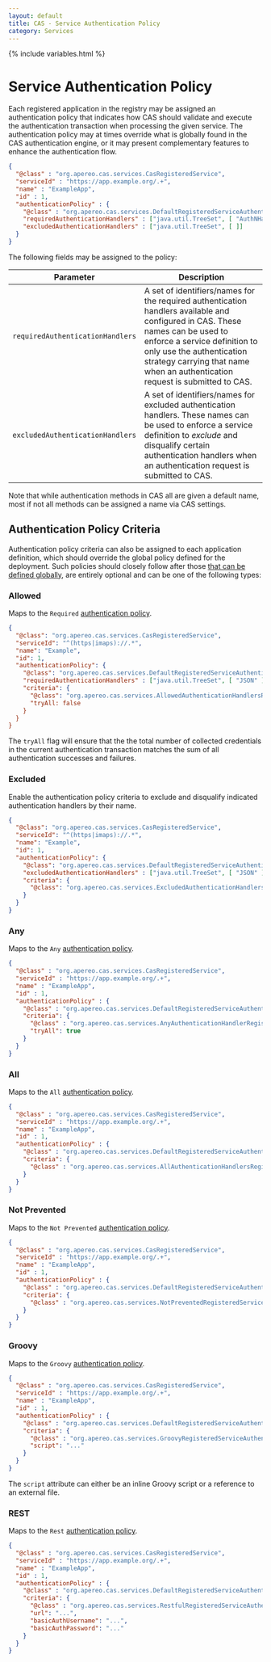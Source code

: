 ```yaml
---
layout: default
title: CAS - Service Authentication Policy
category: Services
---
```


{% include variables.html %}

# Service Authentication Policy

Each registered application in the registry may be assigned an authentication policy that indicates how CAS
should validate and execute the authentication transaction when processing the given service. The authentication policy
may at times override what is globally found in the CAS authentication engine, or it may present complementary features
to enhance the authentication flow.

```json
{
  "@class" : "org.apereo.cas.services.CasRegisteredService",
  "serviceId" : "https://app.example.org/.+",
  "name" : "ExampleApp",
  "id" : 1,
  "authenticationPolicy" : {
    "@class" : "org.apereo.cas.services.DefaultRegisteredServiceAuthenticationPolicy",  
    "requiredAuthenticationHandlers" : ["java.util.TreeSet", [ "AuthNHandlerName" ]],
    "excludedAuthenticationHandlers" : ["java.util.TreeSet", [ ]]
  }
}
```    

The following fields may be assigned to the policy:

| Parameter                        | Description                                                                                                                                                                                                                                                                 |
|----------------------------------|-----------------------------------------------------------------------------------------------------------------------------------------------------------------------------------------------------------------------------------------------------------------------------|
| `requiredAuthenticationHandlers` | A set of identifiers/names for the required authentication handlers available and configured in CAS. These names can be used to enforce a service definition to only use the authentication strategy carrying that name when an authentication request is submitted to CAS. |
| `excludedAuthenticationHandlers` | A set of identifiers/names for excluded authentication handlers. These names can be used to enforce a service definition to *exclude* and disqualify certain authentication handlers when an authentication request is submitted to CAS.                                    |

Note that while authentication methods in CAS all are given a default name, most if not all methods can be assigned a name via CAS settings.

## Authentication Policy Criteria

Authentication policy criteria can also be assigned to each application definition, which should 
override the global policy defined for the deployment.
Such policies should closely follow after those
[that can be defined globally](../authentication/Configuring-Authentication-Policy.html), are 
entirely optional and can be one of the following types:

### Allowed

Maps to the `Required` [authentication policy](../authentication/Configuring-Authentication-Policy.html).

```json
{
  "@class": "org.apereo.cas.services.CasRegisteredService",
  "serviceId": "^(https|imaps)://.*",
  "name": "Example",
  "id": 1,
  "authenticationPolicy": {
    "@class": "org.apereo.cas.services.DefaultRegisteredServiceAuthenticationPolicy",
    "requiredAuthenticationHandlers" : ["java.util.TreeSet", [ "JSON" ]],
    "criteria": {
      "@class": "org.apereo.cas.services.AllowedAuthenticationHandlersRegisteredServiceAuthenticationPolicyCriteria",
      "tryAll: false
    }
  }
}
```
      
The `tryAll` flag will ensure that the the total number of collected credentials in the current authentication transaction
matches the sum of all authentication successes and failures.

### Excluded

Enable the authentication policy criteria to exclude and disqualify indicated authentication handlers by their name.

```json
{
  "@class": "org.apereo.cas.services.CasRegisteredService",
  "serviceId": "^(https|imaps)://.*",
  "name": "Example",
  "id": 1,
  "authenticationPolicy": {
    "@class": "org.apereo.cas.services.DefaultRegisteredServiceAuthenticationPolicy",
    "excludedAuthenticationHandlers" : ["java.util.TreeSet", [ "JSON" ]],
    "criteria": {
      "@class": "org.apereo.cas.services.ExcludedAuthenticationHandlersRegisteredServiceAuthenticationPolicyCriteria"
    }
  }
}
```

### Any

Maps to the `Any` [authentication policy](../authentication/Configuring-Authentication-Policy.html).

```json
{
  "@class" : "org.apereo.cas.services.CasRegisteredService",
  "serviceId" : "https://app.example.org/.+",
  "name" : "ExampleApp",
  "id" : 1,
  "authenticationPolicy" : {
    "@class" : "org.apereo.cas.services.DefaultRegisteredServiceAuthenticationPolicy",
    "criteria": {
      "@class" : "org.apereo.cas.services.AnyAuthenticationHandlerRegisteredServiceAuthenticationPolicyCriteria",
      "tryAll": true
    }
  }
}
```

### All

Maps to the `All` [authentication policy](../authentication/Configuring-Authentication-Policy.html).

```json
{
  "@class" : "org.apereo.cas.services.CasRegisteredService",
  "serviceId" : "https://app.example.org/.+",
  "name" : "ExampleApp",
  "id" : 1,
  "authenticationPolicy" : {
    "@class" : "org.apereo.cas.services.DefaultRegisteredServiceAuthenticationPolicy",
    "criteria": {
      "@class" : "org.apereo.cas.services.AllAuthenticationHandlersRegisteredServiceAuthenticationPolicyCriteria"
    }
  }
}
```

### Not Prevented

Maps to the `Not Prevented` [authentication policy](../authentication/Configuring-Authentication-Policy.html).

```json
{
  "@class" : "org.apereo.cas.services.CasRegisteredService",
  "serviceId" : "https://app.example.org/.+",
  "name" : "ExampleApp",
  "id" : 1,
  "authenticationPolicy" : {
    "@class" : "org.apereo.cas.services.DefaultRegisteredServiceAuthenticationPolicy",
    "criteria": {
      "@class" : "org.apereo.cas.services.NotPreventedRegisteredServiceAuthenticationPolicyCriteria"
    }
  }
}
```

### Groovy

Maps to the `Groovy` [authentication policy](../authentication/Configuring-Authentication-Policy.html).

```json
{
  "@class" : "org.apereo.cas.services.CasRegisteredService",
  "serviceId" : "https://app.example.org/.+",
  "name" : "ExampleApp",
  "id" : 1,
  "authenticationPolicy" : {
    "@class" : "org.apereo.cas.services.DefaultRegisteredServiceAuthenticationPolicy",
    "criteria": {
      "@class" : "org.apereo.cas.services.GroovyRegisteredServiceAuthenticationPolicyCriteria",
      "script": "..."
    }
  }
}
```

The `script` attribute can either be an inline Groovy script or a reference to an external file. 

### REST

 Maps to the `Rest` [authentication policy](../authentication/Configuring-Authentication-Policy.html).
 
```json
{
  "@class" : "org.apereo.cas.services.CasRegisteredService",
  "serviceId" : "https://app.example.org/.+",
  "name" : "ExampleApp",
  "id" : 1,
  "authenticationPolicy" : {
    "@class" : "org.apereo.cas.services.DefaultRegisteredServiceAuthenticationPolicy",
    "criteria": {
      "@class" : "org.apereo.cas.services.RestfulRegisteredServiceAuthenticationPolicyCriteria",
      "url": "...",
      "basicAuthUsername": "...",
      "basicAuthPassword": "..."
    }
  }
}
```
